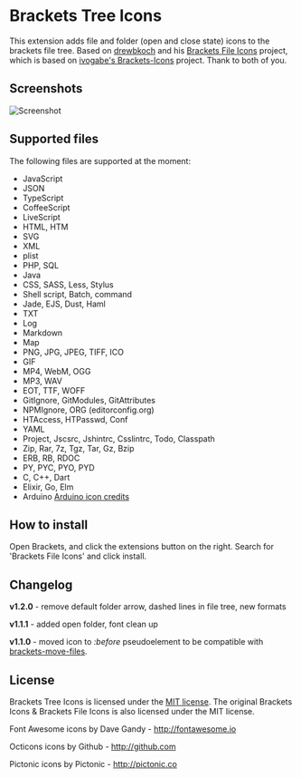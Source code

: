 Brackets Tree Icons
==============
This extension adds file and folder (open and close state) icons to the brackets file tree. Based on [drewbkoch](https://github.com/drewbkoch) and his [Brackets File Icons](https://github.com/drewbkoch/Brackets-File-Icons) project, which is based on [ivogabe's ](https://github.com/ivogabe)[Brackets-Icons](https://github.com/ivogabe/Brackets-Icons) project. Thank to both of you.

Screenshots
--------------
![Screenshot](https://raw.githubusercontent.com/mskocik/brackets-tree-icons/master/screenshots/screenshot.jpg)


Supported files
---------------

The following files are supported at the moment:

 - JavaScript
 - JSON
 - TypeScript
 - CoffeeScript
 - LiveScript
 - HTML, HTM
 - SVG
 - XML
 - plist
 - PHP, SQL
 - Java
 - CSS, SASS, Less, Stylus
 - Shell script, Batch, command
 - Jade, EJS, Dust, Haml
 - TXT
 - Log
 - Markdown
 - Map
 - PNG, JPG, JPEG, TIFF, ICO
 - GIF
 - MP4, WebM, OGG
 - MP3, WAV
 - EOT, TTF, WOFF
 - GitIgnore, GitModules, GitAttributes
 - NPMIgnore, ORG (editorconfig.org)
 - HTAccess, HTPasswd, Conf
 - YAML
 - Project, Jscsrc, Jshintrc, Csslintrc, Todo, Classpath
 - Zip, Rar, 7z, Tgz, Tar, Gz, Bzip
 - ERB, RB, RDOC
 - PY, PYC, PYO, PYD
 - C, C++, Dart
 - Elixir, Go, Elm 
 - Arduino [Arduino icon credits](https://icons8.com/icon/11273/Arduino)

How to install
--------------
Open Brackets, and click the extensions button on the right. Search for 'Brackets File Icons' and click install.

Changelog
---------
**v1.2.0** - remove default folder arrow, dashed lines in file tree, new formats

**v1.1.1** - added open folder, font clean up

**v1.1.0** - moved icon to _:before_ pseudoelement to be compatible with [brackets-move-files](https://github.com/alemonteiro/brackets-move-files).

License
-------
Brackets Tree Icons is licensed under the [MIT license](http://opensource.org/licenses/MIT). The original Brackets Icons & Brackets File Icons is also licensed under the MIT license.

Font Awesome icons by Dave Gandy - http://fontawesome.io

Octicons icons by Github - http://github.com

Pictonic icons by Pictonic - http://pictonic.co
